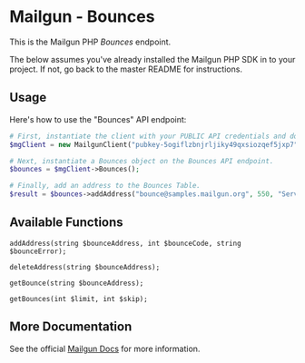 Mailgun - Bounces
===================

This is the Mailgun PHP *Bounces* endpoint. 

The below assumes you've already installed the Mailgun PHP SDK in to your project. If not, go back to the master README for instructions.

Usage
-------------
Here's how to use the "Bounces" API endpoint:

```php
# First, instantiate the client with your PUBLIC API credentials and domain. 
$mgClient = new MailgunClient("pubkey-5ogiflzbnjrljiky49qxsiozqef5jxp7", "samples.mailgun.org");

# Next, instantiate a Bounces object on the Bounces API endpoint.
$bounces = $mgClient->Bounces();

# Finally, add an address to the Bounces Table.
$result = $bounces->addAddress("bounce@samples.mailgun.org", 550, "Server not accepting messages for mailbox.");

```

Available Functions
-------------------

`addAddress(string $bounceAddress, int $bounceCode, string $bounceError);`  

`deleteAddress(string $bounceAddress);`  

`getBounce(string $bounceAddress);`  

`getBounces(int $limit, int $skip);`  


More Documentation
------------------
See the official [Mailgun Docs](http://documentation.mailgun.com/api-bounces.html) for more information.